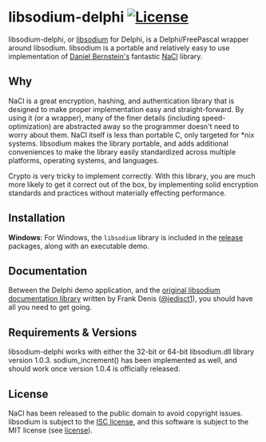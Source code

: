 # libsodium-delphi [![License](http://img.shields.io/badge/license-MIT-green.svg)](https://github.com/alexpmorris/libsodium-delphi/blob/master/license)

libsodium-delphi, or [libsodium](https://github.com/jedisct1/libsodium) for Delphi, is a Delphi/FreePascal wrapper around libsodium.  libsodium is a portable and relatively easy to use implementation of [Daniel Bernstein's](http://cr.yp.to/djb.html) fantastic [NaCl](http://nacl.cr.yp.to/) library.

## Why

NaCl is a great encryption, hashing, and authentication library that is designed to make proper implementation easy and straight-forward.  By using it (or a wrapper), many of the finer details (including speed-optimization) are abstracted away so the programmer doesn't need to worry about them.  NaCl itself is less than portable C, only targeted for *nix systems.  libsodium makes the library portable, and adds additional conveniences to make the library easily standardized across multiple platforms, operating systems, and languages.

Crypto is very tricky to implement correctly.  With this library, you are much more likely to get it correct out of the box, by implementing solid encryption standards and practices without materially effecting performance.

## Installation

**Windows**: For Windows, the `libsodium` library is included in the [release](https://github.com/alexpmorris/libsodium-delphi/releases) packages, along with an executable demo.

## Documentation

Between the Delphi demo application, and the [original libsodium documentation library](http://doc.libsodium.org/) written by Frank Denis ([@jedisct1](https://github.com/jedisct1)), you should have all you need to get going.

## Requirements & Versions

libsodium-delphi works with either the 32-bit or 64-bit libsodium.dll library version 1.0.3.  sodium_increment() has been implemented as well, and should work once version 1.0.4 is officially released.

## License

NaCl has been released to the public domain to avoid copyright issues. libsodium is subject to the [ISC license](https://en.wikipedia.org/wiki/ISC_license), and this software is subject to the MIT license (see [license](https://github.com/alexpmorris/libsodium-delphi/blob/master/license)).
